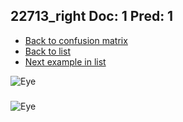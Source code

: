 ## 22713_right Doc: 1 Pred: 1
- [Back to confusion matrix](https://github.com/juliandewit/kaggle_retinopathy/blob/master/matrix.md)
- [Back to list](https://github.com/juliandewit/kaggle_retinopathy/blob/master/lists/11/list.md)
- [Next example in list](https://github.com/juliandewit/kaggle_retinopathy/blob/master/lists/11/22/22841_left.md)

![Eye](https://retinopaty.blob.core.windows.net/size1024/22713_right_1.jpeg)

### 

![Eye]()
